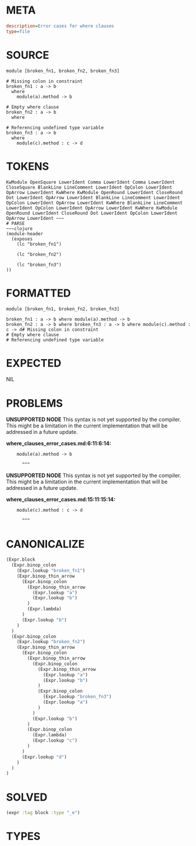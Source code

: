 # META
~~~ini
description=Error cases for where clauses
type=file
~~~
# SOURCE
~~~roc
module [broken_fn1, broken_fn2, broken_fn3]

# Missing colon in constraint
broken_fn1 : a -> b
  where
    module(a).method -> b

# Empty where clause
broken_fn2 : a -> b
  where

# Referencing undefined type variable
broken_fn3 : a -> b
  where
    module(c).method : c -> d
~~~
# TOKENS
~~~text
KwModule OpenSquare LowerIdent Comma LowerIdent Comma LowerIdent CloseSquare BlankLine LineComment LowerIdent OpColon LowerIdent OpArrow LowerIdent KwWhere KwModule OpenRound LowerIdent CloseRound Dot LowerIdent OpArrow LowerIdent BlankLine LineComment LowerIdent OpColon LowerIdent OpArrow LowerIdent KwWhere BlankLine LineComment LowerIdent OpColon LowerIdent OpArrow LowerIdent KwWhere KwModule OpenRound LowerIdent CloseRound Dot LowerIdent OpColon LowerIdent OpArrow LowerIdent ~~~
# PARSE
~~~clojure
(module-header
  (exposes
    (lc "broken_fn1")

    (lc "broken_fn2")

    (lc "broken_fn3")
))
~~~
# FORMATTED
~~~roc
module [broken_fn1, broken_fn2, broken_fn3]

broken_fn1 : a -> b where module(a).method -> b
broken_fn2 : a -> b where broken_fn3 : a -> b where module(c).method : c -> d# Missing colon in constraint
# Empty where clause
# Referencing undefined type variable
~~~
# EXPECTED
NIL
# PROBLEMS
**UNSUPPORTED NODE**
This syntax is not yet supported by the compiler.
This might be a limitation in the current implementation that will be addressed in a future update.

**where_clauses_error_cases.md:6:11:6:14:**
```roc
    module(a).method -> b
```
          ^^^


**UNSUPPORTED NODE**
This syntax is not yet supported by the compiler.
This might be a limitation in the current implementation that will be addressed in a future update.

**where_clauses_error_cases.md:15:11:15:14:**
```roc
    module(c).method : c -> d
```
          ^^^


# CANONICALIZE
~~~clojure
(Expr.block
  (Expr.binop_colon
    (Expr.lookup "broken_fn1")
    (Expr.binop_thin_arrow
      (Expr.binop_colon
        (Expr.binop_thin_arrow
          (Expr.lookup "a")
          (Expr.lookup "b")
        )
        (Expr.lambda)
      )
      (Expr.lookup "b")
    )
  )
  (Expr.binop_colon
    (Expr.lookup "broken_fn2")
    (Expr.binop_thin_arrow
      (Expr.binop_colon
        (Expr.binop_thin_arrow
          (Expr.binop_colon
            (Expr.binop_thin_arrow
              (Expr.lookup "a")
              (Expr.lookup "b")
            )
            (Expr.binop_colon
              (Expr.lookup "broken_fn3")
              (Expr.lookup "a")
            )
          )
          (Expr.lookup "b")
        )
        (Expr.binop_colon
          (Expr.lambda)
          (Expr.lookup "c")
        )
      )
      (Expr.lookup "d")
    )
  )
)
~~~
# SOLVED
~~~clojure
(expr :tag block :type "_e")
~~~
# TYPES
~~~roc
~~~
